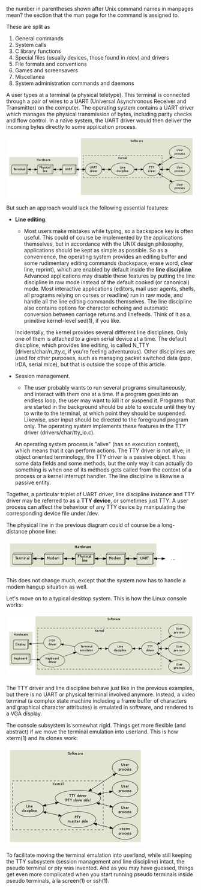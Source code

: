 


the number in parentheses shown after Unix command names in manpages mean?
the section that the man page for the command is assigned to.

These are split as

1. General commands
2. System calls
3. C library functions
4. Special files (usually devices, those found in /dev) and drivers
5. File formats and conventions
6. Games and screensavers
7. Miscellanea
8. System administration commands and daemons




A user types at a terminal (a physical teletype). This terminal is connected through a pair of wires to a UART (Universal Asynchronous Receiver and Transmitter) on the computer. The operating system contains a UART driver which manages the physical transmission of bytes, including parity checks and flow control. In a naïve system, the UART driver would then deliver the incoming bytes directly to some application process.


![](https://raw.githubusercontent.com/justinjiajia/img/master/personalwiki/tty_case1.png)



But such an approach would lack the following essential features:

- **Line editing**.

    - Most users make mistakes while typing, so a backspace key is often useful. This could of course be implemented by the applications themselves, but in accordance with the UNIX design philosophy, applications should be kept as simple as possible. So as a convenience, the operating system provides an editing buffer and some rudimentary editing commands (backspace, erase word, clear line, reprint), which are enabled by default inside the **line discipline**. Advanced applications may disable these features by putting the line discipline in raw mode instead of the default cooked (or canonical) mode. Most interactive applications (editors, mail user agents, shells, all programs relying on curses or readline) run in raw mode, and handle all the line editing commands themselves. The line discipline also contains options for character echoing and automatic conversion between carriage returns and linefeeds. Think of it as a primitive kernel-level sed(1), if you like.

    Incidentally, the kernel provides several different line disciplines. Only one of them is attached to a given serial device at a time. The default discipline, which provides line editing, is called N_TTY (drivers/char/n_tty.c, if you're feeling adventurous). Other disciplines are used for other purposes, such as managing packet switched data (ppp, IrDA, serial mice), but that is outside the scope of this article.



- Session management.

    - The user probably wants to run several programs simultaneously, and interact with them one at a time. If a program goes into an endless loop, the user may want to kill it or suspend it. Programs that are started in the background should be able to execute until they try to write to the terminal, at which point they should be suspended. Likewise, user input should be directed to the foreground program only. The operating system implements these features in the TTY driver (drivers/char/tty_io.c).

    An operating system process is "alive" (has an execution context), which means that it can perform actions. The TTY driver is not alive; in object oriented terminology, the TTY driver is a passive object. It has some data fields and some methods, but the only way it can actually do something is when one of its methods gets called from the context of a process or a kernel interrupt handler. The line discipline is likewise a passive entity.

Together, a particular triplet of UART driver, line discipline instance and TTY driver may be referred to as a **TTY device**, or sometimes just TTY. A user process can affect the behaviour of any TTY device by manipulating the corresponding device file under /dev.






The physical line in the previous diagram could of course be a long-distance phone line:

![](https://raw.githubusercontent.com/justinjiajia/img/master/personalwiki/tty_case2.png)


This does not change much, except that the system now has to handle a modem hangup situation as well.

Let's move on to a typical desktop system. This is how the Linux console works:

![](https://raw.githubusercontent.com/justinjiajia/img/master/personalwiki/tty_case3.png)

The TTY driver and line discipline behave just like in the previous examples, but there is no UART or physical terminal involved anymore. Instead, a video terminal (a complex state machine including a frame buffer of characters and graphical character attributes) is emulated in software, and rendered to a VGA display.

The console subsystem is somewhat rigid. Things get more flexible (and abstract) if we move the terminal emulation into userland. This is how xterm(1) and its clones work:

![](https://raw.githubusercontent.com/justinjiajia/img/master/personalwiki/tty_case4.png)

To facilitate moving the terminal emulation into userland, while still keeping the TTY subsystem (session management and line discipline) intact, the pseudo terminal or pty was invented. And as you may have guessed, things get even more complicated when you start running pseudo terminals inside pseudo terminals, à la screen(1) or ssh(1).
